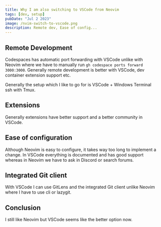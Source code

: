 ```yaml
---
title: Why I am also switching to VSCode from Neovim
tags: [dev, setup]
pubDate: "Jul 2 2023"
image: /nvim-switch-to-vscode.png
description: Remote dev, Ease of config...
---
```


## Remote Development

Codespaces has automatic port forwarding with VSCode unlike with Neovim where we have to manually run `gh codespace ports forward 3000:3000`. Generally remote development is better with VSCode, dev container extension support etc.

Generally the setup which I like to go for is VSCode + Windows Terminal ssh with Tmux.

## Extensions

Generally extensions have better support and a better community in VSCode.

## Ease of configuration

Although Neovim is easy to configure, it takes way too long to implement a change. In VSCode everything is documented and has good support whereas in Neovim we have to ask in Discord or search forums.

## Integrated Git client

With VSCode I can use GitLens and the integrated Git client unlike Neovim where I have to use cli or lazygit.

## Conclusion

I still like Neovim but VSCode seems like the better option now.
